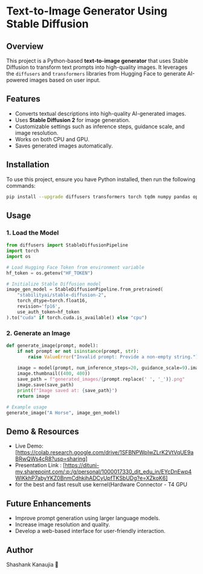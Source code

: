 # Text-to-Image Generator Using Stable Diffusion

## Overview
This project is a Python-based **text-to-image generator** that uses Stable Diffusion to transform text prompts into high-quality images. It leverages the `diffusers` and `transformers` libraries from Hugging Face to generate AI-powered images based on user input.

## Features
- Converts textual descriptions into high-quality AI-generated images.
- Uses **Stable Diffusion 2** for image generation.
- Customizable settings such as inference steps, guidance scale, and image resolution.
- Works on both CPU and GPU.
- Saves generated images automatically.

## Installation
To use this project, ensure you have Python installed, then run the following commands:

```bash
pip install --upgrade diffusers transformers torch tqdm numpy pandas opencv-python matplotlib
```

## Usage
### 1. Load the Model
```python
from diffusers import StableDiffusionPipeline
import torch
import os

# Load Hugging Face Token from environment variable
hf_token = os.getenv("HF_TOKEN")

# Initialize Stable Diffusion model
image_gen_model = StableDiffusionPipeline.from_pretrained(
    "stabilityai/stable-diffusion-2",
    torch_dtype=torch.float16,
    revision='fp16',
    use_auth_token=hf_token
).to("cuda" if torch.cuda.is_available() else "cpu")
```

### 2. Generate an Image
```python
def generate_image(prompt, model):
    if not prompt or not isinstance(prompt, str):
        raise ValueError("Invalid prompt: Provide a non-empty string.")
    
    image = model(prompt, num_inference_steps=20, guidance_scale=9).images[0]
    image.thumbnail((400, 400))
    save_path = f"generated_images/{prompt.replace(' ', '_')}.png"
    image.save(save_path)
    print(f"Image saved at: {save_path}")
    return image

# Example usage
generate_image("A Horse", image_gen_model)
```

## Demo & Resources
- Live Demo: [https://colab.research.google.com/drive/1SFBNPWpIwZLrK2VtVqUE9aBRwQWs4cR8?usp=sharing]
- Presentation Link : [https://dituni-my.sharepoint.com/:p:/g/personal/1000017330_dit_edu_in/EYcDnEwp4WlKkhP7abyYKZ0BnmCdhkjhADCyUpfTKSbUDg?e=XZkoK6]
- for the best and fast result use kernel(Hardware Connector - T4 GPU

## Future Enhancements
- Improve prompt generation using larger language models.
- Increase image resolution and quality.
- Develop a web-based interface for user-friendly interaction.

## Author
Shashank Kanaujia 🚀

